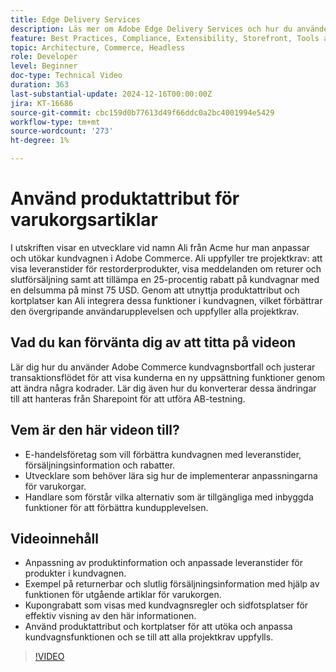 ```yaml
---
title: Edge Delivery Services
description: Läs mer om Adobe Edge Delivery Services och hur du använder produktattribut för att visa ny information för varukorgar.
feature: Best Practices, Compliance, Extensibility, Storefront, Tools and External Services
topic: Architecture, Commerce, Headless
role: Developer
level: Beginner
doc-type: Technical Video
duration: 363
last-substantial-update: 2024-12-16T00:00:00Z
jira: KT-16686
source-git-commit: cbc159d0b77613d49f66ddc0a2bc4001994e5429
workflow-type: tm+mt
source-wordcount: '273'
ht-degree: 1%

---
```


# Använd produktattribut för varukorgsartiklar

I utskriften visar en utvecklare vid namn Ali från Acme hur man anpassar och utökar kundvagnen i Adobe Commerce. Ali uppfyller tre projektkrav: att visa leveranstider för restorderprodukter, visa meddelanden om returer och slutförsäljning samt att tillämpa en 25-procentig rabatt på kundvagnar med en delsumma på minst 75 USD. Genom att utnyttja produktattribut och kortplatser kan Ali integrera dessa funktioner i kundvagnen, vilket förbättrar den övergripande användarupplevelsen och uppfyller alla projektkrav.

## Vad du kan förvänta dig av att titta på videon

Lär dig hur du använder Adobe Commerce kundvagnsbortfall och justerar transaktionsflödet för att visa kunderna en ny uppsättning funktioner genom att ändra några kodrader.  Lär dig även hur du konverterar dessa ändringar till att hanteras från Sharepoint för att utföra AB-testning.

## Vem är den här videon till?

* E-handelsföretag som vill förbättra kundvagnen med leveranstider, försäljningsinformation och rabatter.
* Utvecklare som behöver lära sig hur de implementerar anpassningarna för varukorgar.
* Handlare som förstår vilka alternativ som är tillgängliga med inbyggda funktioner för att förbättra kundupplevelsen.

## Videoinnehåll

* Anpassning av produktinformation och anpassade leveranstider för produkter i kundvagnen.
* Exempel på returnerbar och slutlig försäljningsinformation med hjälp av funktionen för utgående artiklar för varukorgen.
* Kupongrabatt som visas med kundvagnsregler och sidfotsplatser för effektiv visning av den här informationen.
* Använd produktattribut och kortplatser för att utöka och anpassa kundvagnsfunktionen och se till att alla projektkrav uppfylls.

>[!VIDEO](https://video.tv.adobe.com/v/3441114?learn=on)
